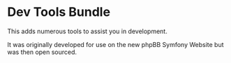 # Dev Tools Bundle

This adds numerous tools to assist you in development.

It was originally developed for use on the new phpBB Symfony Website but was then open sourced.
